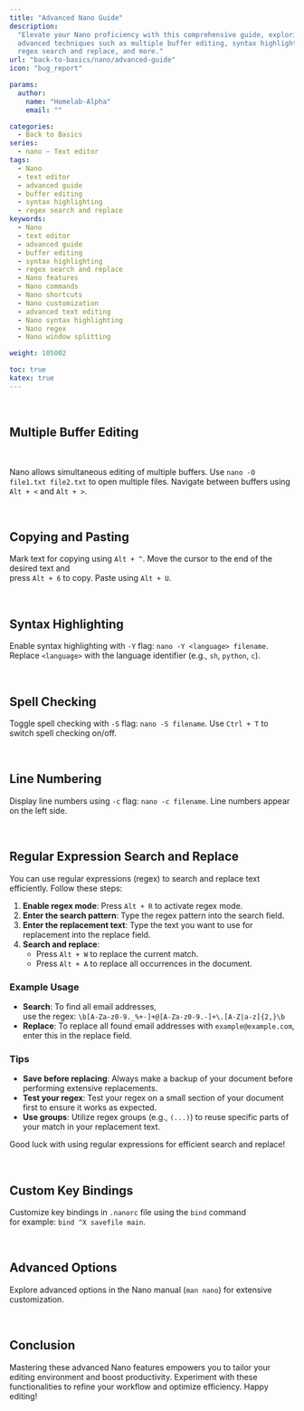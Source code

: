 ```yaml
---
title: "Advanced Nano Guide"
description:
  "Elevate your Nano proficiency with this comprehensive guide, exploring
  advanced techniques such as multiple buffer editing, syntax highlighting,
  regex search and replace, and more."
url: "back-to-basics/nano/advanced-guide"
icon: "bug_report"

params:
  author:
    name: "Homelab-Alpha"
    email: ""

categories:
  - Back to Basics
series:
  - nano – Text editor
tags:
  - Nano
  - text editor
  - advanced guide
  - buffer editing
  - syntax highlighting
  - regex search and replace
keywords:
  - Nano
  - text editor
  - advanced guide
  - buffer editing
  - syntax highlighting
  - regex search and replace
  - Nano features
  - Nano commands
  - Nano shortcuts
  - Nano customization
  - advanced text editing
  - Nano syntax highlighting
  - Nano regex
  - Nano window splitting

weight: 105002

toc: true
katex: true
---
```


<br />

## Multiple Buffer Editing

<br />

Nano allows simultaneous editing of multiple buffers. Use
`nano -O file1.txt file2.txt` to open multiple files. Navigate between buffers
using `Alt + <` and `Alt + >`.

<br />

## Copying and Pasting

Mark text for copying using `Alt + ^`. Move the cursor to the end of the desired
text and\
press `Alt + 6` to copy. Paste using `Alt + U`.

<br />

## Syntax Highlighting

Enable syntax highlighting with `-Y` flag: `nano -Y <language> filename`.
Replace `<language>` with the language identifier (e.g., `sh`, `python`, `c`).

<br />

## Spell Checking

Toggle spell checking with `-S` flag: `nano -S filename`. Use `Ctrl + T` to
switch spell checking on/off.

<br />

## Line Numbering

Display line numbers using `-c` flag: `nano -c filename`. Line numbers appear on
the left side.

<br />

## Regular Expression Search and Replace

You can use regular expressions (regex) to search and replace text efficiently.
Follow these steps:

1. **Enable regex mode**: Press `Alt + R` to activate regex mode.
2. **Enter the search pattern**: Type the regex pattern into the search field.
3. **Enter the replacement text**: Type the text you want to use for replacement
   into the replace field.
4. **Search and replace**:
   - Press `Alt + W` to replace the current match.
   - Press `Alt + A` to replace all occurrences in the document.

### Example Usage

- **Search**: To find all email addresses,\
  use the regex: `\b[A-Za-z0-9._%+-]+@[A-Za-z0-9.-]+\.[A-Z|a-z]{2,}\b`
- **Replace**: To replace all found email addresses with `example@example.com`,
  enter this in the replace field.

### Tips

- **Save before replacing**: Always make a backup of your document before
  performing extensive replacements.
- **Test your regex**: Test your regex on a small section of your document first
  to ensure it works as expected.
- **Use groups**: Utilize regex groups (e.g., `(...)`) to reuse specific parts
  of your match in your replacement text.

Good luck with using regular expressions for efficient search and replace!

<br />

## Custom Key Bindings

Customize key bindings in `.nanorc` file using the `bind` command\
for example: `bind ^X savefile main`.

<br />

## Advanced Options

Explore advanced options in the Nano manual (`man nano`) for extensive
customization.

<br />

## Conclusion

Mastering these advanced Nano features empowers you to tailor your editing
environment and boost productivity. Experiment with these functionalities to
refine your workflow and optimize efficiency. Happy editing!

